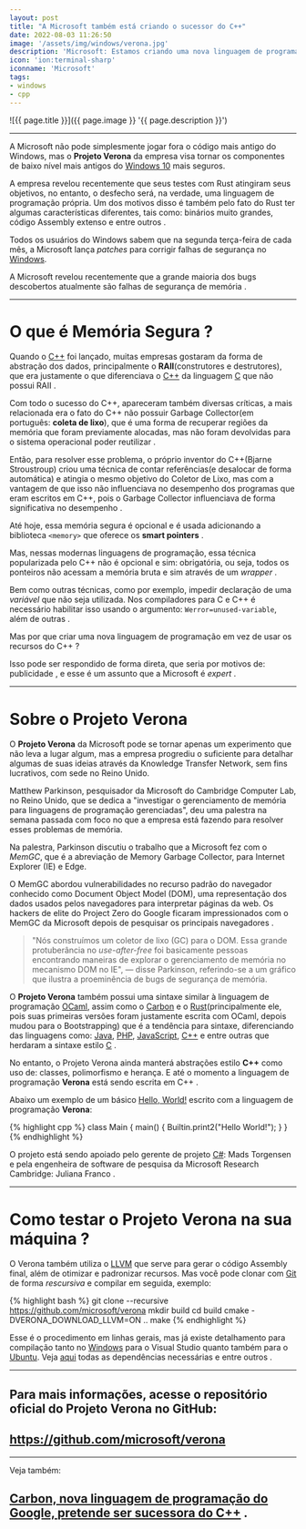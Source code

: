 ```yaml
---
layout: post
title: "A Microsoft também está criando o sucessor do C++"
date: 2022-08-03 11:26:50
image: '/assets/img/windows/verona.jpg'
description: 'Microsoft: Estamos criando uma nova linguagem de programação para memória segura.'
icon: 'ion:terminal-sharp'
iconname: 'Microsoft'
tags:
- windows
- cpp
---
```


![{{ page.title }}]({{ page.image }} '{{ page.description }}')

---

A Microsoft não pode simplesmente jogar fora o código mais antigo do Windows, mas o **Projeto Verona** da empresa visa tornar os componentes de baixo nível mais antigos do [Windows 10](https://terminalroot.com.br/tags#windows) mais seguros. 

A empresa revelou recentemente que seus testes com Rust atingiram seus objetivos, no entanto, o desfecho será, na verdade, uma linguagem de programação própria. Um dos motivos disso é também pelo fato do Rust ter algumas características diferentes, tais como: binários muito grandes, código Assembly extenso e entre outros .

Todos os usuários do Windows sabem que na segunda terça-feira de cada mês, a Microsoft lança *patches* para corrigir falhas de segurança no [Windows](https://terminalroot.com.br/tags#windows).

A Microsoft revelou recentemente que a grande maioria dos bugs descobertos atualmente são falhas de segurança de memória .

---

# O que é Memória Segura ?
Quando o [C++](https://terminalroot.com.br/tags#cpp) foi lançado, muitas empresas gostaram da forma de abstração dos dados, principalmente o **RAII**(construtores e destrutores), que era justamente o que diferenciava o [C++](https://terminalroot.com.br/cpp) da linguagem [C](https://terminalroot.com.br/tags#linguagemc) que não possui RAII .

Com todo o sucesso do C++, apareceram também diversas críticas, a mais relacionada era o fato do C++ não possuir Garbage Collector(em português: **coleta de lixo**), que é uma forma de recuperar regiões da memória que foram previamente alocadas, mas não foram devolvidas para o sistema operacional poder reutilizar .

Então, para resolver esse problema, o próprio inventor do C++(Bjarne Stroustroup) criou uma técnica de contar referências(e desalocar de forma automática) e atingia o mesmo objetivo do Coletor de Lixo, mas com a vantagem de que isso não influenciava no desempenho dos programas que eram escritos em C++, pois o Garbage Collector influenciava de forma significativa no desempenho .

Até hoje, essa memória segura é opcional e é usada adicionando a biblioteca `<memory>` que oferece os **smart pointers** .

Mas, nessas modernas linguagens de programação, essa técnica popularizada pelo C++ não é opcional e sim: obrigatória, ou seja, todos os ponteiros não acessam a memória bruta e sim através de um *wrapper* .

Bem como outras técnicas, como por exemplo, impedir declaração de uma *variável* que não seja utilizada. Nos compiladores para C e C++ é necessário habilitar isso usando o argumento: `Werror=unused-variable`, além de outras .

Mas por que criar uma nova linguagem de programação em vez de usar os recursos do C++ ? 

Isso pode ser respondido de forma direta, que seria por motivos de: publicidade , e esse é um assunto que a Microsoft é *expert* .

---

# Sobre o Projeto Verona
O **Projeto Verona** da Microsoft pode se tornar apenas um experimento que não leva a lugar algum, mas a empresa progrediu o suficiente para detalhar algumas de suas ideias através da Knowledge Transfer Network, sem fins lucrativos, com sede no Reino Unido.  

Matthew Parkinson, pesquisador da Microsoft do Cambridge Computer Lab, no Reino Unido, que se dedica a "investigar o gerenciamento de memória para linguagens de programação gerenciadas", deu uma palestra na semana passada com foco no que a empresa está fazendo para resolver esses problemas de memória.

Na palestra, Parkinson discutiu o trabalho que a Microsoft fez com o *MemGC*, que é a abreviação de Memory Garbage Collector, para Internet Explorer (IE) e Edge. 

O MemGC abordou vulnerabilidades no recurso padrão do navegador conhecido como Document Object Model (DOM), uma representação dos dados usados pelos navegadores para interpretar páginas da web. Os hackers de elite do Project Zero do Google ficaram impressionados com o MemGC da Microsoft depois de pesquisar os principais navegadores .    

> "Nós construímos um coletor de lixo (GC) para o DOM. Essa grande protuberância no *use-after-free* foi basicamente pessoas encontrando maneiras de explorar o gerenciamento de memória no mecanismo DOM no IE", — disse Parkinson, referindo-se a um gráfico que ilustra a proeminência de bugs de segurança de memória. 

O **Projeto Verona** também possui uma sintaxe similar à linguagem de programação [OCaml](https://en.wikipedia.org/wiki/OCaml), assim como o [Carbon](https://terminalroot.com.br/tags#carbon) e o [Rust](https://terminalroot.com.br/2022/03/conheca-o-rustpython-um-python-escrito-em-rust.html)(principalmente ele, pois suas primeiras versões foram justamente escrita com OCaml, depois mudou para o Bootstrapping) que é a tendência para sintaxe, diferenciando das linguagens como: [Java](https://terminalroot.com.br/tags#java), [PHP](https://terminalroot.com.br/tags#php), [JavaScript](https://terminalroot.com.br/tags#javascript), [C++](https://terminalroot.com.br/tags#cppdaily) e entre outras que herdaram a sintaxe estilo [C](https://terminalroot.com.br/tags#linguagemc) .

No entanto, o Projeto Verona ainda manterá abstrações estilo **C++** como uso de: classes, polimorfismo e herança. E até o momento a linguagem de programação **Verona** está sendo escrita em C++ .

Abaixo um exemplo de um básico [Hello, World!](https://terminalroot.com.br/2019/10/linguagem-de-programacao.html) escrito com a linguagem de programação **Verona**:

{% highlight cpp %}
class Main {
    main() {
       Builtin.print2("Hello World!"); 
    }
}
{% endhighlight %}

O projeto está sendo apoiado pelo gerente de projeto [C#](https://terminalroot.com.br/tags#csharp): Mads Torgensen e pela engenheira de software de pesquisa da Microsoft Research Cambridge:  Juliana Franco .

---

# Como testar o Projeto Verona na sua máquina ?
O Verona também utiliza o [LLVM](https://terminalroot.com.br/tags#llvm) que serve para gerar o código Assembly final, além de otimizar e padronizar recursos. Mas você pode clonar com [Git](https://terminalroot.com.br/tags#git) de forma *rescursiva* e compilar em seguida, exemplo:

{% highlight bash %}
git clone --recursive https://github.com/microsoft/verona
mkdir build
cd build
cmake -DVERONA_DOWNLOAD_LLVM=ON ..
make
{% endhighlight %}

Esse é o procedimento em linhas gerais, mas já existe detalhamento para compilação tanto no [Windows](https://terminalroot.com.br/tags#windows) para o Visual Studio quanto também para o [Ubuntu](https://terminalroot.com.br/tags#ubuntu). Veja [aqui](https://github.com/microsoft/verona/blob/master/docs/building.md) todas as dependências necessárias e entre outros .

---

## Para mais informações, acesse o repositório oficial do Projeto Verona no GitHub:
## <https://github.com/microsoft/verona>

---

Veja também: 
## [Carbon, nova linguagem de programação do Google, pretende ser sucessora do C++](https://terminalroot.com.br/2022/07/carbon-nova-linguagem-de-programacao-do-google-pretende-ser-sucessora-do-cpp.html) .



